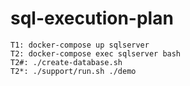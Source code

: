 # sql-execution-plan

```
T1: docker-compose up sqlserver
T2: docker-compose exec sqlserver bash
T2#: ./create-database.sh
T2*: ./support/run.sh ./demo
```
